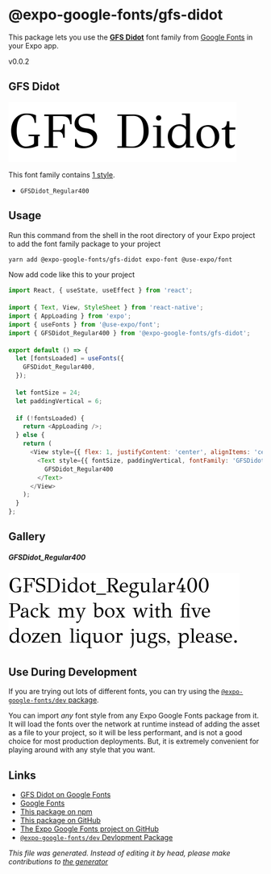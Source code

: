 # @expo-google-fonts/gfs-didot

This package lets you use the [**GFS Didot**](https://fonts.google.com/specimen/GFS+Didot) font family from [Google Fonts](https://fonts.google.com/) in your Expo app.

v0.0.2

## GFS Didot

![GFS Didot](./font-family.png)

This font family contains [1 style](#gallery).

- `GFSDidot_Regular400`

## Usage

Run this command from the shell in the root directory of your Expo project to add the font family package to your project
```sh
yarn add @expo-google-fonts/gfs-didot expo-font @use-expo/font
```

Now add code like this to your project
```js
import React, { useState, useEffect } from 'react';

import { Text, View, StyleSheet } from 'react-native';
import { AppLoading } from 'expo';
import { useFonts } from '@use-expo/font';
import { GFSDidot_Regular400 } from '@expo-google-fonts/gfs-didot';

export default () => {
  let [fontsLoaded] = useFonts({
    GFSDidot_Regular400,
  });

  let fontSize = 24;
  let paddingVertical = 6;

  if (!fontsLoaded) {
    return <AppLoading />;
  } else {
    return (
      <View style={{ flex: 1, justifyContent: 'center', alignItems: 'center' }}>
        <Text style={{ fontSize, paddingVertical, fontFamily: 'GFSDidot_Regular400' }}>
          GFSDidot_Regular400
        </Text>
      </View>
    );
  }
};

```

## Gallery

##### GFSDidot_Regular400
![GFSDidot_Regular400](./f1953ca586ed73b65dd476de045e1f32b7446b71165bff9533f465ac46c73741.ttf.png)


## Use During Development

If you are trying out lots of different fonts, you can try using the [`@expo-google-fonts/dev` package](https://www.npmjs.com/package/@expo-google-fonts/dev).

You can import *any* font style from any Expo Google Fonts package from it. It will load the fonts
over the network at runtime instead of adding the asset as a file to your project, so it will be 
less performant, and is not a good choice for most production deployments. But, it is extremely convenient
for playing around with any style that you want.

## Links

- [GFS Didot on Google Fonts](https://fonts.google.com/specimen/GFS+Didot)
- [Google Fonts](https://fonts.google.com/)
- [This package on npm](https://www.npmjs.com/package/@expo-google-fonts/gfs-didot)
- [This package on GitHub](https://github.com/expo/google-fonts/tree/master/font-packages/gfs-didot)
- [The Expo Google Fonts project on GitHub](https://github.com/expo/google-fonts)
- [`@expo-google-fonts/dev` Devlopment Package](https://github.com/expo/google-fonts/tree/master/font-packages/dev)


*This file was generated. Instead of editing it by head, please make contributions to [the generator](https://github.com/expo/google-fonts/tree/master/packages/generator)*
